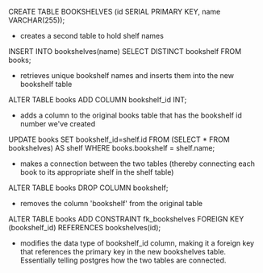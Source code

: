 CREATE TABLE BOOKSHELVES (id SERIAL PRIMARY KEY, name VARCHAR(255));

  - creates a second table to hold shelf names

INSERT INTO bookshelves(name) SELECT DISTINCT bookshelf FROM books;

  - retrieves unique bookshelf names and inserts them into the new bookshelf table

ALTER TABLE books ADD COLUMN bookshelf_id INT;

  - adds a column to the original books table that has the bookshelf id number we've created

UPDATE books SET bookshelf_id=shelf.id FROM (SELECT * FROM bookshelves) AS shelf WHERE books.bookshelf = shelf.name;

  - makes a connection between the two tables (thereby connecting each book to its appropriate shelf in the shelf table)

ALTER TABLE books DROP COLUMN bookshelf;

  - removes the column 'bookshelf' from the original table

ALTER TABLE books ADD CONSTRAINT fk_bookshelves FOREIGN KEY (bookshelf_id) REFERENCES bookshelves(id);

  - modifies the data type of bookshelf_id column, making it a foreign key that references the primary key in the new bookshelves table. Essentially telling postgres how the two tables are connected.